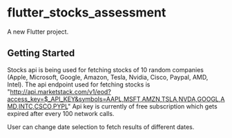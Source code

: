 # flutter_stocks_assessment

A new Flutter project.

## Getting Started


Stocks api is being used for fetching stocks of 10 random companies (Apple, Microsoft, Google, Amazon, Tesla, Nvidia, Cisco, Paypal, AMD, Intel).
The api endpoint used for fetching stocks is "http://api.marketstack.com/v1/eod?access_key=$_API_KEY&symbols=AAPL,MSFT,AMZN,TSLA,NVDA,GOOGL,AMD,INTC,CSCO,PYPL"
Api key is currently of free subscription which gets expired after every 100 network calls.

User can change date selection to fetch results of different dates.

